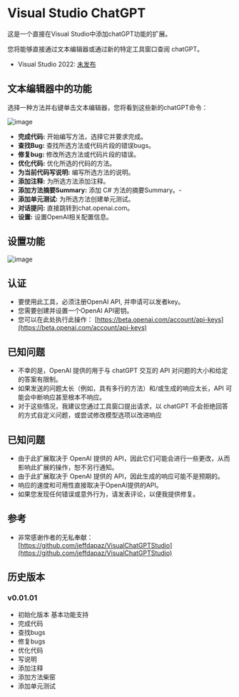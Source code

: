 # Visual Studio ChatGPT

这是一个直接在Visual Studio中添加chatGPT功能的扩展。

您将能够直接通过文本编辑器或通过新的特定工具窗口查阅 chatGPT。
 

- Visual Studio 2022: [未发布](https://www.baidu.com/) 

## 文本编辑器中的功能

选择一种方法并右键单击文本编辑器，您将看到这些新的chatGPT命令：


![image](https://cdn.jsdelivr.net/gh/wangshuyu/Images001@main/2023/0529/121447749.png)

- **完成代码:** 开始编写方法，选择它并要求完成。
- **查找Bug:** 查找所选方法或代码片段的错误bugs。
- **修复bug:** 修改所选方法或代码片段的错误。
- **优化代码:** 优化所选的代码的方法。
- **为当前代码写说明:** 编写所选方法的说明。
- **添加注释:** 为所选方法添加注释。
- **添加方法摘要Summary:** 添加 C# 方法的摘要Summary。- 
- **添加单元测试:** 为所选方法创建单元测试。
- **对话提问:** 直接跳转到chat.openai.com。
- **设置:** 设置OpenAI相关配置信息。

## 设置功能
![image](https://cdn.jsdelivr.net/gh/wangshuyu/Images001@main/2023/0529/122145895.png)

## 认证
- 要使用此工具，必须注册OpenAI API, 并申请可以发者key。
- 您需要创建并设置一个OpenAI API密钥。 
- 您可以在此处执行此操作： [https://beta.openai.com/account/api-keys](https://beta.openai.com/account/api-keys)

## 已知问题
- 不幸的是，OpenAI 提供的用于与 chatGPT 交互的 API 对问题的大小和给定的答案有限制。
- 如果发送的问题太长（例如，具有多行的方法）和/或生成的响应太长，API 可能会中断响应甚至根本不响应。
- 对于这些情况，我建议您通过工具窗口提出请求，以 chatGPT 不会拒绝回答的方式自定义问题，或尝试修改模型选项以改进响应

## 已知问题
- 由于此扩展取决于 OpenAI 提供的 API，因此它们可能会进行一些更改，从而影响此扩展的操作，恕不另行通知。
- 由于此扩展取决于 OpenAI 提供的 API，因此生成的响应可能不是预期的。
- 响应的速度和可用性直接取决于OpenAI提供的API。
- 如果您发现任何错误或意外行为，请发表评论，以便我提供修复。

## 参考
- 非常感谢作者的无私奉献： [https://github.com/jeffdapaz/VisualChatGPTStudio](https://github.com/jeffdapaz/VisualChatGPTStudio)

## 历史版本
### v0.01.01
- 初始化版本 基本功能支持
- 完成代码
- 查找bugs
- 修复bugs
- 优化代码
- 写说明
- 添加注释
- 添加方法柴窑
- 添加单元测试